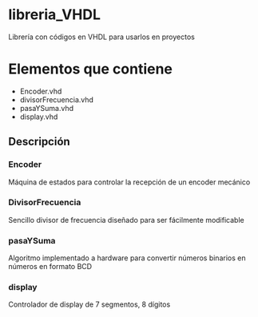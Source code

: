 # libreria_VHDL
Librería con códigos en VHDL para usarlos en proyectos
<h1>Elementos que contiene</h1>
<ul>
  <li>Encoder.vhd</li>  
  <li>divisorFrecuencia.vhd</li>
  <li>pasaYSuma.vhd</li>
  <li>display.vhd</li>
</ul>

<h2>Descripción</h2>

<h3>Encoder</h3>
<p>
  Máquina de estados para controlar la recepción de un encoder mecánico
</p>
<h3>DivisorFrecuencia</h3>
<p>
  Sencillo divisor de frecuencia diseñado para ser fácilmente modificable
</p>
<h3>pasaYSuma</h3>
<p>
  Algoritmo implementado a hardware para convertir números binarios en números en formato BCD
</p>
<h3>display</h3>
<p>
  Controlador de display de 7 segmentos, 8 dígitos
</p>

